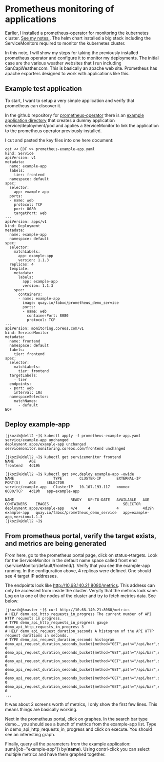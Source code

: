 # Prometheus monitoring of applications

Earlier, I installed a prometheus-operator for monitoring the kubernetes cluster.  [See my notes.](https://github.com/jkozik/SetupKubeadmCentos7/blob/main/prometheus.md). The helm chart installed a big stack including the ServiceMonitors required to monitor the kubernetes cluster.  

In this note, I will show my steps for taking the previously installed prometheus operator and configure it to monitor my deployments.  The initial case are the various weather websites that I run including SanCapWeather.com.  This is basically an apache web site.  Prometheus has apache exporters designed to work with applications like this.

## Example test application
To start, I want to setup a very simple application and verify that prometheus can discover it.  

In the github repository for [prometheus-operator](https://github.com/prometheus-operator) there is an [example application directory](https://github.com/prometheus-operator/kube-prometheus/tree/main/examples/example-app) that creates a dummy application service/deployment/pod and applies a ServiceMonitor to link the application to the prometheus operator previously installed.

I cut and pasted the key files into one here document:

```
cat << EOF >> prometheus-example-app.yaml
kind: Service
apiVersion: v1
metadata:
  name: example-app
  labels:
    tier: frontend
  namespace: default
spec:
  selector:
    app: example-app
  ports:
  - name: web
    protocol: TCP
    port: 8080
    targetPort: web
---
apiVersion: apps/v1
kind: Deployment
metadata:
  name: example-app
  namespace: default
spec:
  selector:
    matchLabels:
      app: example-app
      version: 1.1.3
  replicas: 4
  template:
    metadata:
      labels:
        app: example-app
        version: 1.1.3
    spec:
      containers:
      - name: example-app
        image: quay.io/fabxc/prometheus_demo_service
        ports:
        - name: web
          containerPort: 8080
          protocol: TCP
---
apiVersion: monitoring.coreos.com/v1
kind: ServiceMonitor
metadata:
  name: frontend
  namespace: default
  labels:
    tier: frontend
spec:
  selector:
    matchLabels:
      tier: frontend
  targetLabels:
    - tier
  endpoints:
  - port: web
    interval: 10s
  namespaceSelector:
    matchNames:
      - default
EOF
```

## Deploy example-app

```
[jkozik@dell2 ~]$ kubectl apply -f prometheus-example-app.yaml
service/example-app unchanged
deployment.apps/example-app unchanged
servicemonitor.monitoring.coreos.com/frontend unchanged

[jkozik@dell2 ~]$ kubectl get servicemonitor frontend
NAME       AGE
frontend   4d19h

[jkozik@dell2 ~]$ kubectl get svc,deploy example-app -owide
NAME                  TYPE        CLUSTER-IP       EXTERNAL-IP   PORT(S)    AGE     SELECTOR
service/example-app   ClusterIP   10.107.193.117   <none>        8080/TCP   4d19h   app=example-app

NAME                          READY   UP-TO-DATE   AVAILABLE   AGE     CONTAINERS    IMAGES                                  SELECTOR
deployment.apps/example-app   4/4     4            4           4d19h   example-app   quay.io/fabxc/prometheus_demo_service   app=example-app,version=1.1.3
[jkozik@dell2 ~]$

```

## From prometheus portal, verify the target exists, and metrics are being generated

From here, go to the prometheus portal page, click on status->targets.  Look for the ServiceMonitor in the default name space called front end (serviceMonitor/default/frontend/).  Verify that you see the example-app running. In the configuration above, 4 replicas were defined. One should see 4 target IP addresses.

The endpoints look like http://10.68.140.21:8080/metrics. This address can only be accessed from inside the cluster.  Veryify that the metrics look sane.  Log on to one of the nodes of the cluster and try to fetch metrics data.  See below:

```
[jkozik@kmaster ~]$ curl http://10.68.140.21:8080/metrics
# HELP demo_api_http_requests_in_progress The current number of API HTTP requests in progress.
# TYPE demo_api_http_requests_in_progress gauge
demo_api_http_requests_in_progress 3
# HELP demo_api_request_duration_seconds A histogram of the API HTTP request durations in seconds.
# TYPE demo_api_request_duration_seconds histogram
demo_api_request_duration_seconds_bucket{method="GET",path="/api/bar",status="200",le="0.0001"} 0
demo_api_request_duration_seconds_bucket{method="GET",path="/api/bar",status="200",le="0.00015000000000000001"} 0
demo_api_request_duration_seconds_bucket{method="GET",path="/api/bar",status="200",le="0.00022500000000000002"} 0
demo_api_request_duration_seconds_bucket{method="GET",path="/api/bar",status="200",le="0.0003375"} 0
demo_api_request_duration_seconds_bucket{method="GET",path="/api/bar",status="200",le="0.00050625"} 0
demo_api_request_duration_seconds_bucket{method="GET",path="/api/bar",status="200",le="0.000759375"} 0
...
```
It was about 2 screens worth of metrics, I only show the first few lines.  This means things are basically working.

Next in the prometheus portal, click on graphes.  In the search bar type demo... you should see a bunch of metrics from the example-app list.  Type in demo_api_http_requests_in_progress and click on execute.  You should see an interesting graph.

Finally, query all the parameters from the example application: sum({job="example-app"}) by(__name__).  Using contrl-click you can select multiple metrics and have them graphed together.




